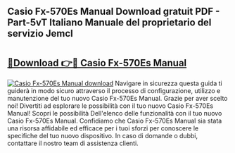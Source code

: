 ## Casio Fx-570Es Manual Download gratuit PDF - Part-5vT Italiano Manuale del proprietario del servizio JemcI

# <h2><a href="http://dfajxn.blite.top/?on=Casio+Fx-570Es+Manual">🔗Download 👉🔴 Casio Fx-570Es Manual</a></h2>

[![Casio Fx-570Es Manual download](https://i.imgur.com/lujVjoI.png)](http://dfajxn.blite.top/?on=Casio+Fx-570Es+Manual)
Navigare in sicurezza questa guida ti guiderà in modo sicuro attraverso il processo di configurazione, utilizzo e manutenzione del tuo nuovo Casio Fx-570Es Manual. Grazie per aver scelto noi! Divertiti ad esplorare le possibilità con il tuo nuovo Casio Fx-570Es Manual! Scopri le possibilità Dell'elenco delle funzionalità con il tuo nuovo Casio Fx-570Es Manual. Confidiamo che Casio Fx-570Es Manual sia stata una risorsa affidabile ed efficace per i tuoi sforzi per conoscere le specifiche del tuo nuovo dispositivo. In caso di domande o dubbi, contattare il nostro team di assistenza clienti.
